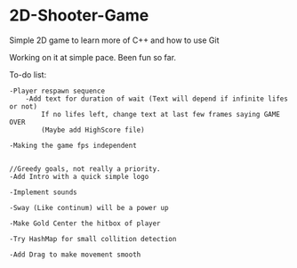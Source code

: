 # 2D-Shooter-Game
Simple 2D game to learn more of C++ and how to use Git

Working on it at simple pace.
Been fun so far.

To-do list:

	-Player respawn sequence
		-Add text for duration of wait (Text will depend if infinite lifes or not)
			If no lifes left, change text at last few frames saying GAME OVER
			(Maybe add HighScore file)
			
	-Making the game fps independent
			
			
	//Greedy goals, not really a priority.
	-Add Intro with a quick simple logo
			
	-Implement sounds
			
	-Sway (Like continum) will be a power up
			
	-Make Gold Center the hitbox of player
	
	-Try HashMap for small collition detection
			
	-Add Drag to make movement smooth